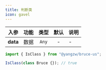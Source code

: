 ```yaml
---
title: 判断类
icon: gavel
---
```


入参|功能|类型|默认|说明
:-:|:-:|:-:|:-:|-
**data**|数据|`Any`|-|-

```js
import { IsClass } from "@yangzw/bruce-us";

IsClass(class Bruce {}); // true
```